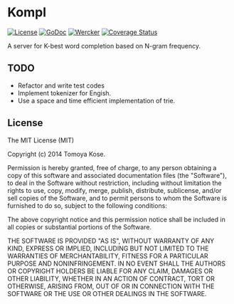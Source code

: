 # Kompl

[![License](https://img.shields.io/badge/license-MIT-yellowgreen.svg)](http://opensource.org/licenses/MIT)
[![GoDoc](https://img.shields.io/badge/godoc-reference-blue.svg)](http://godoc.org/github.com/mitsuse/kompl)
[![Wercker](http://img.shields.io/wercker/ci/54e76fead9b14636630d99c6.svg?style=flat-square)](https://app.wercker.com/project/bykey/1651e84f4992dc9cde16eb1433f9e648)
[![Coverage Status](https://coveralls.io/repos/mitsuse/kompl/badge.png)](https://coveralls.io/r/mitsuse/kompl)

A server for K-best word completion based on N-gram frequency.

## TODO

- Refactor and write test codes
- Implement tokenizer for Engish.
- Use a space and time efficient implementation of trie.

## License

The MIT License (MIT)

Copyright (c) 2014 Tomoya Kose.

Permission is hereby granted, free of charge, to any person obtaining a copy
of this software and associated documentation files (the "Software"), to deal
in the Software without restriction, including without limitation the rights
to use, copy, modify, merge, publish, distribute, sublicense, and/or sell
copies of the Software, and to permit persons to whom the Software is
furnished to do so, subject to the following conditions:

The above copyright notice and this permission notice shall be included in
all copies or substantial portions of the Software.

THE SOFTWARE IS PROVIDED "AS IS", WITHOUT WARRANTY OF ANY KIND, EXPRESS OR
IMPLIED, INCLUDING BUT NOT LIMITED TO THE WARRANTIES OF MERCHANTABILITY,
FITNESS FOR A PARTICULAR PURPOSE AND NONINFRINGEMENT. IN NO EVENT SHALL THE
AUTHORS OR COPYRIGHT HOLDERS BE LIABLE FOR ANY CLAIM, DAMAGES OR OTHER
LIABILITY, WHETHER IN AN ACTION OF CONTRACT, TORT OR OTHERWISE, ARISING FROM,
OUT OF OR IN CONNECTION WITH THE SOFTWARE OR THE USE OR OTHER DEALINGS IN
THE SOFTWARE.
